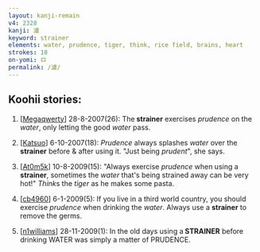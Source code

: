 ```yaml
---
layout: kanji-remain
v4: 2328
kanji: 濾
keyword: strainer
elements: water, prudence, tiger, think, rice field, brains, heart
strokes: 18
on-yomi: ロ
permalink: /濾/
---
```


## Koohii stories: 

1) [<a href="http://kanji.koohii.com/profile/Megaqwerty">Megaqwerty</a>] 28-8-2007(26): The<strong> strainer</strong> exercises <em>prudence</em> on the <em>water</em>, only letting the good <em>water</em> pass.

2) [<a href="http://kanji.koohii.com/profile/Katsuo">Katsuo</a>] 6-10-2007(18): <em>Prudence</em> always splashes <em>water</em> over the<strong> strainer</strong> before &amp; after using it. &quot;Just being <em>prudent</em>&quot;, she says.

3) [<a href="http://kanji.koohii.com/profile/At0m5k">At0m5k</a>] 10-8-2009(15): &quot;Always exercise <em>prudence</em> when using a<strong> strainer</strong>, sometimes the <em>water</em> that&#039;s being strained away can be very hot!&quot; <em>Think</em>s the <em>tiger</em> as he makes some pasta.

4) [<a href="http://kanji.koohii.com/profile/cb4960">cb4960</a>] 6-1-2009(5): If you live in a third world country, you should exercise <em>prudence</em> when drinking the <em>water</em>. Always use a <strong>strainer</strong> to remove the germs.

5) [<a href="http://kanji.koohii.com/profile/n1williams">n1williams</a>] 28-11-2009(1): In the old days using a<strong> STRAINER</strong> before drinking WATER was simply a matter of PRUDENCE.

